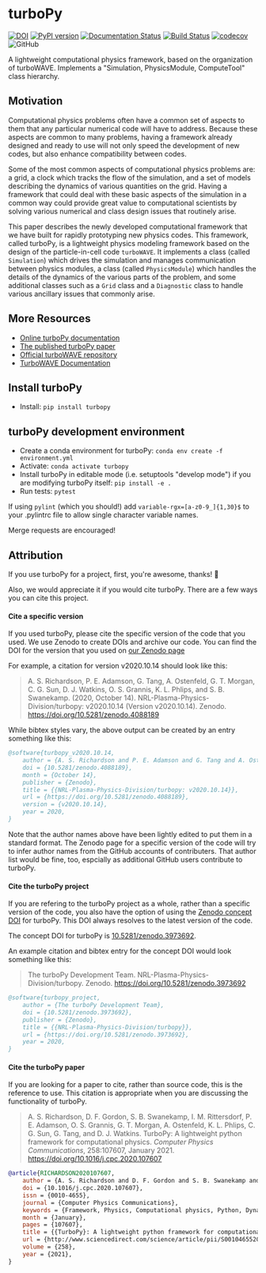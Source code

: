 turboPy
=======================
[![DOI](https://zenodo.org/badge/268071520.svg)](https://zenodo.org/badge/latestdoi/268071520)
[![PyPI version](https://badge.fury.io/py/turbopy.svg)](https://badge.fury.io/py/turbopy)
[![Documentation Status](https://readthedocs.org/projects/turbopy/badge/?version=latest)](https://turbopy.readthedocs.io/en/latest/?badge=latest)
[![Build Status](https://travis-ci.org/NRL-Plasma-Physics-Division/turbopy.svg?branch=main)](https://travis-ci.org/NRL-Plasma-Physics-Division/turbopy)
[![codecov](https://codecov.io/gh/NRL-Plasma-Physics-Division/turbopy/branch/main/graph/badge.svg)](https://codecov.io/gh/NRL-Plasma-Physics-Division/turbopy)
![GitHub](https://img.shields.io/github/license/NRL-Plasma-Physics-Division/turbopy)

A lightweight computational physics framework, based on the organization of turboWAVE. Implements a "Simulation, PhysicsModule, ComputeTool" class hierarchy.

Motivation
----------

Computational physics problems often have a common set of aspects to them that any particular numerical code will have to address. Because these aspects are common to many problems, having a framework already designed and ready to use will not only speed the development of new codes, but also enhance compatibility between codes. 

Some of the most common aspects of computational physics problems are: a grid, a clock which tracks the flow of the simulation, and a set of models describing the dynamics of various quantities on the grid. Having a framework that could deal with these basic aspects of the simulation in a common way could provide great value to computational scientists by solving various numerical and class design issues that routinely arise.

This paper describes the newly developed computational framework that we have built for rapidly prototyping new physics codes. This framework, called turboPy, is a lightweight physics modeling framework based on the design of the particle-in-cell code `turboWAVE`. It implements a class (called `Simulation`) which drives the simulation and manages communication between physics modules, a class (called `PhysicsModule`) which handles the details of the dynamics of the various parts of the problem, and some additional classes such as a `Grid` class and a `Diagnostic` class to handle various ancillary issues that commonly arise.


More Resources
--------------

-   [Online turboPy documentation](https://turbopy.readthedocs.io/en/latest)
-   [The published turboPy paper](https://doi.org/10.1016/j.cpc.2020.107607)
-   [Official turboWAVE repository](https://github.com/USNavalResearchLaboratory/turboWAVE)
-   [TurboWAVE Documentation](https://turbowave.readthedocs.io)


Install turboPy
---------------

-   Install: `pip install turbopy`


turboPy development environment
-------------------------------

-   Create a conda environment for turboPy: `conda env create -f environment.yml`
-   Activate: `conda activate turbopy`
-   Install turboPy in editable mode (i.e. setuptools "develop mode") if you are modifying turboPy itself: `pip install -e .` 
-   Run tests: `pytest`

If using `pylint` (which you should!) add `variable-rgx=[a-z0-9_]{1,30}$` to your .pylintrc file to allow single character variable names.

Merge requests are encouraged!



Attribution
-----------

If you use turboPy for a project, first, you're awesome, thanks! :tada:

Also, we would appreciate it if you would cite turboPy. There are a few ways you can cite this project. 

#### Cite a specific version

If you used turboPy, please cite the specific version of the code that you used. We use Zenodo to create DOIs and archive our code. You can find the DOI for the version that you used on [our Zenodo page](https://doi.org/10.5281/zenodo.3973692)

For example, a citation for version v2020.10.14 should look like this:

> A. S. Richardson, P. E. Adamson, G. Tang, A. Ostenfeld, G. T. Morgan, C. G. Sun, D. J. Watkins, O. S. Grannis, K. L. Phlips, and S. B. Swanekamp. (2020, October 14). NRL-Plasma-Physics-Division/turbopy: v2020.10.14 (Version v2020.10.14). Zenodo. https://doi.org/10.5281/zenodo.4088189

While bibtex styles vary, the above output can be created by an entry something like this:

```bibtex
@software{turbopy_v2020.10.14,
	author = {A. S. Richardson and P. E. Adamson and G. Tang and A. Ostenfeld and G. T. Morgan and C. G. Sun and D. J. Watkins and O. S. Grannis and K. L. Phlips and S. B. Swanekamp},
	doi = {10.5281/zenodo.4088189},
	month = {October 14},
	publisher = {Zenodo},
	title = {{NRL-Plasma-Physics-Division/turbopy: v2020.10.14}},
	url = {https://doi.org/10.5281/zenodo.4088189},
	version = {v2020.10.14},
	year = 2020,
}
```

Note that the author names above have been lightly edited to put them in a standard format. The Zenodo page for a specific version of the code will try to infer author names from the GitHub accounts of contributers. That author list would be fine, too, espcially as additional GitHub users contribute to turboPy.

#### Cite the turboPy project

If you are refering to the turboPy project as a whole, rather than a specific version of the code, you also have the option of using the [Zenodo concept DOI](http://help.zenodo.org/#versioning) for turboPy. This DOI always resolves to the latest version of the code. 

The concept DOI for turboPy is [10.5281/zenodo.3973692](https://doi.org/10.5281/zenodo.3973692).

An example citation and bibtex entry for the concept DOI would look something like this:

> The turboPy Development Team. NRL-Plasma-Physics-Division/turbopy. Zenodo. https://doi.org/10.5281/zenodo.3973692

```bibtex
@software{turbopy_project,
	author = {The turboPy Development Team},
	doi = {10.5281/zenodo.3973692},
	publisher = {Zenodo},
	title = {{NRL-Plasma-Physics-Division/turbopy}},
	url = {https://doi.org/10.5281/zenodo.3973692},
	year = 2020,
}
```

#### Cite the turboPy paper

If you are looking for a paper to cite, rather than source code, this is the reference to use. This citation is appropriate when you are discussing the functionality of turboPy.

> A. S. Richardson, D. F. Gordon, S. B. Swanekamp, I. M. Rittersdorf, P. E. Adamson, O. S. Grannis, G. T. Morgan, A. Ostenfeld, K. L. Phlips, C. G. Sun, G. Tang, and D. J. Watkins. TurboPy: A lightweight python framework for computational physics. _Computer Physics Communications_, 258:107607, January 2021. https://doi.org/10.1016/j.cpc.2020.107607

```bibtex
@article{RICHARDSON2020107607,
	author = {A. S. Richardson and D. F. Gordon and S. B. Swanekamp and I. M. Rittersdorf and P. E. Adamson and O. S. Grannis and G. T. Morgan and A. Ostenfeld and K. L. Phlips and C. G. Sun and G. Tang and D. J. Watkins},
	doi = {10.1016/j.cpc.2020.107607},
	issn = {0010-4655},
	journal = {Computer Physics Communications},
	keywords = {Framework, Physics, Computational physics, Python, Dynamic factory pattern, Resource sharing},
	month = {January},
	pages = {107607},
	title = {{TurboPy}: A lightweight python framework for computational physics},
	url = {http://www.sciencedirect.com/science/article/pii/S0010465520302897},
	volume = {258},
	year = {2021},
}
```

